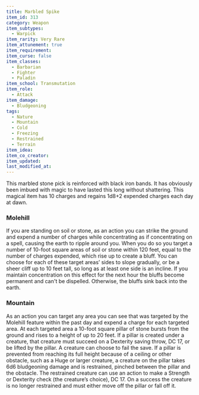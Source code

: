 ```yaml
---
title: Marbled Spike
item_id: 313
category: Weapon
item_subtypes: 
  - Warpick
item_rarity: Very Rare
item_attunement: true
item_requirement: 
item_curse: false
item_classes: 
  - Barbarian
  - Fighter
  - Paladin
item_school: Transmutation
item_role: 
  - Attack
item_damage: 
  - Bludgeoning
tags:
  - Nature
  - Mountain
  - Cold
  - Freezing
  - Restrained
  - Terrain
item_idea: 
item_co_creator: 
item_updated:
last_modified_at:
---
```


This marbled stone pick is reinforced with black iron bands. It has obviously been imbued with magic to have lasted this long without shattering. This magical item has 10 charges and regains 1d8+2 expended charges each day at dawn.


### Molehill
If you are standing on soil or stone, as an action you can strike the ground and expend a number of charges while concentrating as if concentrating on a spell, causing the earth to ripple around you. When you do so you target a number of 10-foot square areas of soil or stone within 120 feet, equal to the number of charges expended, which rise up to create a bluff. You can choose for each of these target areas’ sides to slope gradually, or be a sheer cliff up to 10 feet tall, so long as at least one side is an incline. If you maintain concentration on this effect for the next hour the bluffs become permanent and can't be dispelled. Otherwise, the bluffs sink back into the earth.

### Mountain
As an action you can target any area you can see that was targeted by the Molehill feature within the past day and expend a charge for each targeted area. At each targeted area a 10-foot square pillar of stone bursts from the ground and rises to a height of up to 20 feet. If a pillar is created under a creature, that creature must succeed on a Dexterity saving throw, DC 17, or be lifted by the pillar. A creature can choose to fail the save. If a pillar is prevented from reaching its full height because of a ceiling or other obstacle, such as a Huge or larger creature, a creature on the pillar takes 6d6 bludgeoning damage and is restrained, pinched between the pillar and the obstacle. The restrained creature can use an action to make a Strength or Dexterity check (the creature’s choice), DC 17. On a success the creature is no longer restrained and must either move off the pillar or fall off it.
